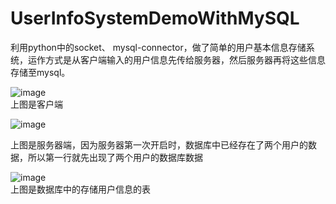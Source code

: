 # UserInfoSystemDemoWithMySQL
利用python中的socket、 mysql-connector，做了简单的用户基本信息存储系统，运作方式是从客户端输入的用户信息先传给服务器，然后服务器再将这些信息存储至mysql。


![image](https://github.com/Kimsswift/UserInfoSystemDemo_mysql/blob/master/client1.png)  
上图是客户端



![image](https://github.com/Kimsswift/UserInfoSystemDemo_mysql/blob/master/server1.png)

上图是服务器端，因为服务器第一次开启时，数据库中已经存在了两个用户的数据，所以第一行就先出现了两个用户的数据库数据  

![image](https://github.com/Kimsswift/UserInfoSystemDemo_mysql/blob/master/mysql1.png)  
上图是数据库中的存储用户信息的表

